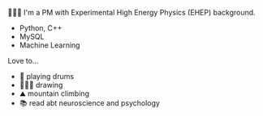 👩🏻‍💻 I'm a PM with Experimental High Energy Physics (EHEP) background.

- Python, C++
- MySQL
- Machine Learning


Love to...
- 🥁 playing drums
- 👩🏻‍🎨 drawing
- ⛰ mountain climbing
- 📚 read abt neuroscience and psychology



<!---
Dier9181818/Dier9181818 is a ✨ special ✨ repository because its `README.md` (this file) appears on your GitHub profile.
You can click the Preview link to take a look at your changes.
--->
